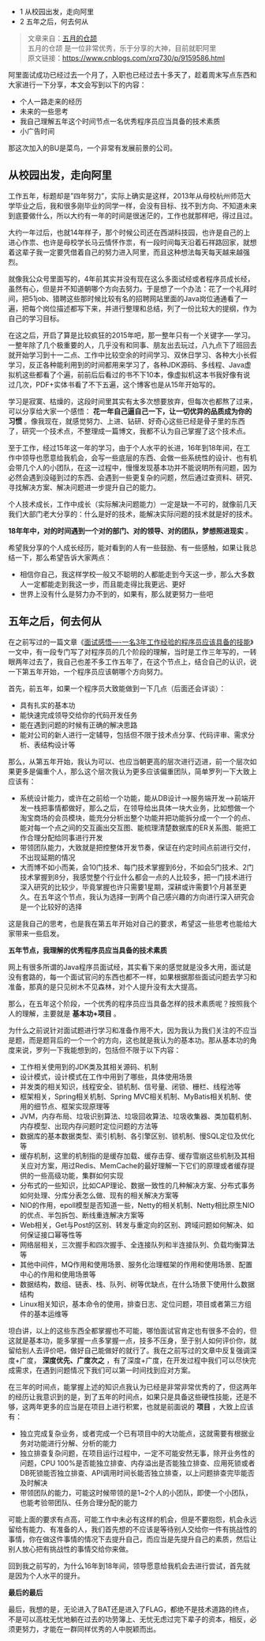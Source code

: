   * 1 从校园出发，走向阿里
  * 2 五年之后，何去何从

> 文章来自：[五月的仓颉](https://www.cnblogs.com/xrq730)  
>  五月的仓颉 是一位非常优秀，乐于分享的大神，目前就职阿里  
>  原文链接：https://www.cnblogs.com/xrq730/p/9159586.html

阿里面试成功已经过去一个月了，入职也已经过去十多天了，趁着周末写点东西和大家进行一下分享，本文会写到以下的内容：

  * 个人一路走来的经历
  * 未来的一些思考
  * 我自己理解五年这个时间节点一名优秀程序员应当具备的技术素质
  * 小广告时间

那这次加入的BU是菜鸟，一个非常有发展前景的公司。

## 从校园出发，走向阿里

工作五年，标题却是”四年努力”，实际上确实是这样，2013年从母校杭州师范大学毕业之后，我和很多刚毕业的同学一样，会没有目标、找不到方向、不知道未来到底要做什么，所以大约有一年的时间是很迷茫的，工作也就那样吧，得过且过。

大约一年过后，也就14年样子，那个时候公司还在西湖科技园，也许是自己的上进心作祟、也许是母校学长马云情怀作祟，有一段时间每天沿着石祥路回家，就想着这辈子我一定要凭借着自己的努力进入阿里，而且这种想法每天每天越来越强烈。

就像我公众号里面写的，4年前其实并没有现在这么多面试经或者程序员成长经，虽然有心，但是并不知道朝哪个方向去努力。于是想了一个办法：花了一个礼拜时间，把51job、猎聘这些那时候比较有名的招聘网站里面的Java岗位通通看了一遍，把每个岗位描述都写下来，并进行整理和总结，列了一份比较大的提纲，作为自己的学习目标。

在这之后，开启了算是比较疯狂的2015年吧，那一整年只有一个关键字—-学习。一整年除了几个极重要的人，几乎没有和同事、朋友出去玩过，八九点下了班回去就开始学习到十一二点、工作中比较空余的时间学习、双休日学习、各种大小长假学习，反正各种能利用到的时间都用来学习了，各种JDK源码、多线程、Java虚拟机这些都看了个遍，前前后后看过的书不下10本，像虚拟机这本书我好像有说过几次，PDF+实体书看了不下五遍，这个博客也是从15年开始写的。

学习是寂寞、枯燥的，这段时间里其实有太多次想要放弃，但每次也都熬了过来，可以分享给大家一个感悟： **花一年自己逼自己一下，让一切优异的品质成为你的习惯**
。像我现在，就感觉努力、上进、钻研、好奇心这些已经是骨子里的东西了，研究一个技术点，不整理成一篇博文，我都不认为自己掌握了这个技术点。

至于工作，经过15年这一年的学习，由于个人水平的长进，16年到18年间，在工作中领导也愿意给我机会，会写一些底层的东西、会做一些系统性的设计、也有机会带几个人的小团队，在这一过程中，慢慢发现基本功并不能说明所有问题，因为必然会遇到没碰到过的东西、会遇到一些更复杂的问题，然后通过查资料、研究、寻找解决方案、解决问题进一步提升自己的能力。

个人技术成长，工作中成长（实际解决问题能力）一定是缺一不可的，就像前几天我们大部门老大分享的：什么是好的技术，能解决实际问题的技术就是好的技术。

**18年年中，对的时间遇到一个对的部门、对的领导、对的团队，梦想照进现实** 。

希望我分享的个人成长经历，能对看到的人有一些鼓励、有一些感触，如果让我总结一下，那么希望告诉大家两点：

  * 相信你自己，我这样学校一般又不聪明的人都能走到今天这一步，那么大多数人一定都能走到我这一步，而且能走得比我更远、更好
  * 世界上没有什么是努力办不到的，如果有，那么就更努力一些吧

## 五年之后，何去何从

在之前写过的一篇文章《[面试感悟—-一名3年工作经验的程序员应该具备的技能](http://cmsblogs.com/?p=2622)》一文中，有一段专门写了对程序员的几个阶段的理解，当时是工作三年写的，一转眼两年过去了，我自己也差不多工作五年了，在这个节点上，结合自己的认识，说一下第五年开始，一个程序员应该朝哪个方向努力。

首先，前五年，如果一个程序员大致能做到一下几点（后面还会详谈）：

  * 具有扎实的基本功
  * 能快速完成领导交给你的代码开发任务
  * 能在遇到问题的时候有正确的解决思路
  * 能对公司的新人进行一定辅导，包括但不限于技术点分享、代码评审、需求分析、表结构设计等

那么，从第五年开始，我认为可以、也应当朝更高的层次进行迈进，前一个层次如果更多是偏重个人，那么这个层次我认为更多应该偏重团队，简单罗列一下大致上应该有：

  * 系统设计能力，或许在之前给一个功能，能从DB设计–>服务端开发–>前端开发一栈把事情都做好，那么之后，在领导给出具体一块大业务，比如想做一个淘宝商场的会员模块，能充分分析出整个功能并把功能拆分成一个一个的点、能对每一个点之间的交互画出交互图、能梳理清楚数据库的ER关系图、能把工作合理分配给同事进行开发
  * 带领团队能力，大致就是把控整体开发节奏，保证在约定时间点前进行交付，不出现延期的情况
  * 大而博不如小而美，会10门技术、每门技术掌握到6分，不如会5门技术、2门技术掌握到8分，我感觉整个行业什么都会一点的人比较多，把一门技术进行深入研究的比较少，毕竟掌握也许只需要1星期，深耕或许需要1个月甚至更久。在五年这个节点，我认为选择一到两个自己感兴趣的方向进行深入研究会是一个比较好的选择

这是我自己的思考，也是我在第五年开始对自己的要求，希望这一些思考也能给大家带来一些启发。

**五年节点，我理解的优秀程序员应当具备的技术素质**

网上有很多所谓的Java程序员面试经，其实看下来的感觉就是没多大用，面试是没有套路的，每一个面试官问的东西也都不一样，如果根据那些面试问题去学习和准备，那真的是只见树木不见森林，对个人提升没有太大提高。

那么，在五年这个阶段，一个优秀的程序员应当具备怎样的技术素质呢？按照我个人的理解，主要就是 **基本功+项目** 。

为什么之前说针对面试题进行学习和准备作用不大，因为我认为我们关注的不应当是题，而是题背后的一个一个的方向，这也就是我认为的基本功。那从基本功的角度来说，罗列一下我能想到的，包括但不限于以下内容：

  * 工作相关使用到的JDK类及其相关源码、机制
  * 设计模式，设计模式在工作中用到了哪些，具体使用场景
  * 并发类的相关知识，线程安全、锁机制、信号量、闭锁、栅栏、线程池等
  * 框架相关，Spring相关机制、Spring MVC相关机制、MyBatis相关机制、使用的细节点、框架实现原理等
  * JVM，内存布局、垃圾识别算法、垃圾回收算法、垃圾收集器、类加载机制、内存模型、出现内存问题时定位问题的方法等
  * 数据库的基本数据类型、索引机制、各引擎区别、锁机制、慢SQL定位及优化等
  * 缓存机制，这里的机制指的是缓存加载、缓存击穿、缓存雪崩这些机制及其相关应对方案，用过Redis、MemCache的最好理解一下它们的原理或者缓存提供的一些高级功能，集群如何实现
  * 分布式的一些知识，比如CAP理论、数据一致性的几种解决方案、分布式事务如何处理、分库分表怎么做、现有的相关解决方案等
  * NIO的作用，epoll模型是否知道一些，Netty的相关机制、Netty相比原生NIO的优点、半包拆包、断线重连解决方案等
  * Web相关，Get与Post的区别、转发与重定向的区别、跨域问题如何解决、如何保证接口幂等性等
  * 网络层相关，三次握手和四次握手、全连接队列和半连接队列、负载均衡算法等
  * 其他中间件，MQ作用和使用场景、服务化治理框架的作用和使用场景、配置中心的作用和使用场景等
  * 数据结构，数组、链表、栈、队列、树等优缺点，在什么场景下使用什么数据结构
  * Linux相关知识，基本命令的使用，排查日志、定位问题，项目或者第三方组件的基本运维等

坦白讲，以上的这些东西全都掌握也不可能，哪怕面试官肯定也有很多不会的，但这就是基本功，能多掌握一点多掌握一点，技多不压身，至于别人如何评价你，就留给别人去评价吧，做好自己能做好的就行了。我在之前写过的文章中反复强调深度+广度，
**深度优先、广度次之** ，有了深度+广度，在开发过程中我们可以尽快完成需求，在遇到问题情况下我们可以第一时间找到应对方案。

在三年的时间点，能掌握上述的知识点我认为已经是非常非常优秀的了，但这两年的经历让我意识到的是，到了五年的时间点，如果只是具备这些硬性技能，还是不够，这两年更多的应当是在项目上进行积累，也就是前面说的
**项目** ，大致上应该有：

  * 独立完成复杂业务，或者完成一个已有项目中的大功能点，这就需要有根据业务对功能进行分解、分析的能力
  * 独立排查复杂问题，在项目运行过程中，一定不可能安然无事，除开业务性的问题，CPU 100%是否能独立排查、内存溢出是否能独立排查、应用死锁或者DB死锁能否独立排查、API调用时间长能否独立排查，以上问题排查完毕能否及时解决
  * 带领团队的能力，可能这时候带领的是1~2个人的小团队，即使一个小团队，也能考验带团队、任务合理分配的能力

可能上面的要求有点高，可能工作中未必有这样的机会，但是不要抱怨，机会永远留给有能力、有准备的人，我们首先想的不应该是等待别人交给你一件有挑战性的事情，你在做这件事情的情况下去提升自己，而应当是先提升自己的素质，然后让别人放心把有挑战性的事情交给你来做。

回到我之前写的，为什么16年到18年间，领导愿意给我机会去进行尝试，首先就是因为个人水平的提升。

**最后的最后**

最后，我想的是，无论进入了BAT还是进入了FLAG，都绝不是技术道路的终点，不是可以高枕无忧地躺在过去的功劳簿上、无忧无虑过完下辈子的资本，相反，必须更努力，才能在一群同样优秀的人中脱颖而出。

